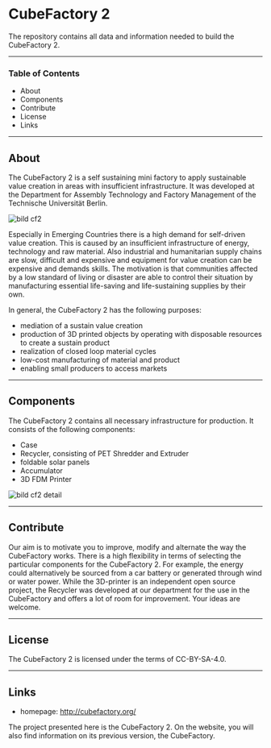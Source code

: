 # CubeFactory 2

The repository contains all data and information needed to build the CubeFactory 2.

---

### Table of Contents

* About
* Components
* Contribute
* License
* Links

---

## About

The CubeFactory 2 is a self sustaining mini factory to apply sustainable value creation in areas with insufficient infrastructure. It was developed at the Department for Assembly Technology and Factory Management of the Technische Universität Berlin.

![bild cf2](https://user-images.githubusercontent.com/28983580/27388247-3f9d4b84-569b-11e7-93f6-8e0f641c0413.jpg)

Especially in Emerging Countries there is a high demand for self-driven value creation. This is caused by an insufficient infrastructure of energy, technology and raw material. Also industrial and humanitarian supply chains are slow, difficult and expensive and equipment for value creation can be expensive and demands skills.
The motivation is that communities affected by a low standard of living or disaster are able to control their situation by manufacturing essential life-saving and life-sustaining supplies by their own.

In general, the CubeFactory 2 has the following purposes:
* mediation of a sustain value creation
* production of 3D printed objects by operating with disposable resources to create a sustain product
* realization of closed loop material cycles
* low-cost manufacturing of material and product
* enabling small producers to access markets

---

## Components

The CubeFactory 2 contains all necessary infrastructure for production. It consists of the following components:
* Case
* Recycler, consisting of PET Shredder and Extruder
* foldable solar panels
* Accumulator
* 3D FDM Printer

![bild cf2 detail](https://user-images.githubusercontent.com/28983580/27388276-5469657a-569b-11e7-8936-568ee5e50a62.png)

---

## Contribute

Our aim is to motivate you to improve, modify and alternate the way the CubeFactory works. 
There is a high flexibility in terms of selecting the particular components for the CubeFactory 2. For example, the energy could alternatively be sourced from a car battery or generated through wind or water power. While the 3D-printer is an independent open source project, the Recycler was developed at our department for the use in the CubeFactory and offers a lot of room for improvement.
Your ideas are welcome.

---

## License

The CubeFactory 2 is licensed under the terms of CC-BY-SA-4.0.

---

## Links
* homepage: http://cubefactory.org/

The project presented here is the CubeFactory 2. On the website, you will also find information on its previous version, the CubeFactory.
